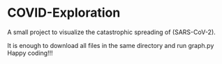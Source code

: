 # COVID-Exploration
A small project to visualize the catastrophic spreading of (SARS-CoV-2).


It is enough to download all files in the same directory and run graph.py
Happy coding!!!
